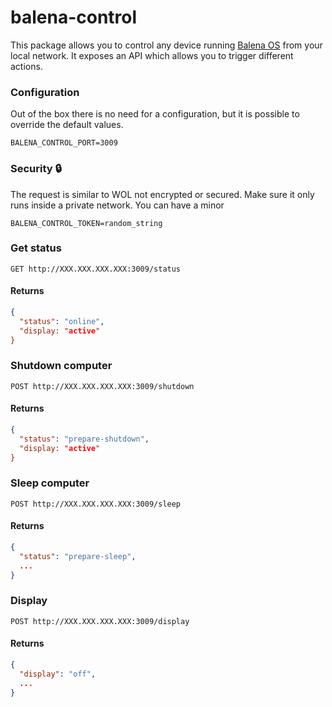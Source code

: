 # balena-control

This package allows you to control any device running [Balena OS](https://www.balena.io) from your local network. It exposes an API which allows you to trigger different actions.

### Configuration

Out of the box there is no need for a configuration, but it is possible to override the default values.

```
BALENA_CONTROL_PORT=3009
```

### Security 🔒

The request is similar to WOL not encrypted or secured. Make sure it only runs inside a private network. You can have a minor 

```
BALENA_CONTROL_TOKEN=random_string
```


### Get status

```
GET http://XXX.XXX.XXX.XXX:3009/status
```

#### Returns

```json
{
  "status": "online",
  "display: "active"
}
```

### Shutdown computer

```
POST http://XXX.XXX.XXX.XXX:3009/shutdown
```

#### Returns

```json
{
  "status": "prepare-shutdown",
  "display: "active"
}
```

### Sleep computer

```
POST http://XXX.XXX.XXX.XXX:3009/sleep
```


#### Returns

```json
{
  "status": "prepare-sleep",
  ...
}
```

### Display

```
POST http://XXX.XXX.XXX.XXX:3009/display
```

#### Returns

```json
{
  "display": "off",
  ...
}
```
